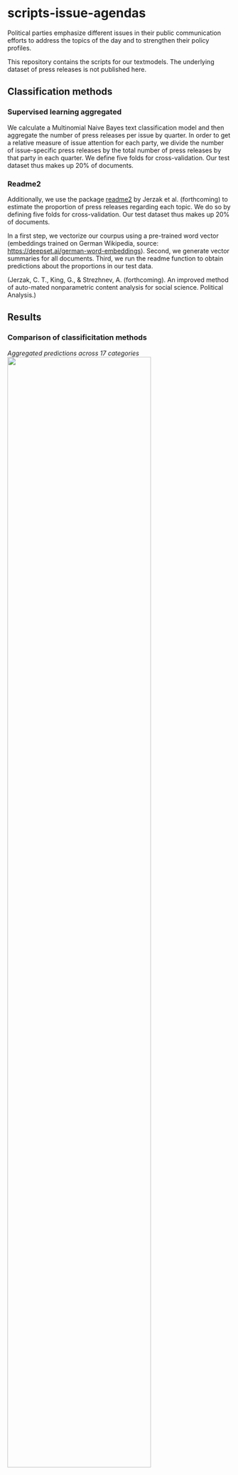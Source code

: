 # scripts-issue-agendas
Political parties emphasize different issues in their public communication efforts to address the topics of the day and to strengthen their policy profiles.

This repository contains the scripts for our textmodels. The underlying dataset of press releases is not published here.

## Classification methods

### Supervised learning aggregated

We calculate a Multinomial Naive Bayes text classification model and then aggregate the number of press releases per issue by quarter. In order to get a relative measure of issue attention for each party, we divide the number of issue-specific press releases by the total number of press releases by that party in each quarter. We define five folds for cross-validation. Our test dataset thus makes up 20% of documents.

### Readme2
Additionally, we use the package <a href = "https://github.com/iqss-research/readme-software">readme2</a> by Jerzak et al. (forthcoming) to estimate the proportion of press releases regarding each topic. We do so by defining five folds for cross-validation. Our test dataset thus makes up 20% of documents.

In a first step, we vectorize our courpus using a pre-trained word vector (embeddings trained on German Wikipedia, source: https://deepset.ai/german-word-embeddings). Second, we generate vector summaries for all documents. Third, we run the readme function to obtain predictions about the proportions in our test data.

(Jerzak, C. T., King, G., & Strezhnev, A. (forthcoming). An improved method of auto-mated nonparametric content analysis for social science. Political Analysis.)

## Results

### Comparison of classificitation methods

*Aggregated predictions across 17 categories*
<img src="https://github.com/cornelius-erfort/scripts-issue-agendas/raw/main/plots/agg_eval_compare_facet.png" width="80%">

*Issue attention over time of German parties to issue "7 - Environment and Energy" (Transformers GBERT)* 
<img src="https://github.com/cornelius-erfort/scripts-issue-agendas/raw/main/plots/7%20-%20Environment%20and%20Energy_all-parties_facet.png" width="80%">

*Issue attention over time of German parties to issue "9 - Immigration" (Transformers GBERT)*
<img src="https://github.com/cornelius-erfort/scripts-issue-agendas/raw/main/plots/9%20-%20Immigration_all-parties_facet.png" width="80%">

*Accuracy for different sizes of the training data for three different models*
<img src="https://github.com/cornelius-erfort/scripts-issue-agendas/blob/main/plots/training-size-simulation.png" width="80%">
For the multi-lingual model, the size refers to the number of documents in the language of the test sample. The training data contained labeled documents in other languages.


